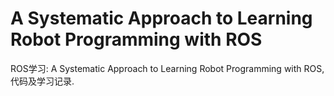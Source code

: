 # A Systematic Approach to Learning Robot Programming with ROS

  ROS学习: A Systematic Approach to Learning Robot Programming with ROS,代码及学习记录.
